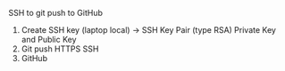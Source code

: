 SSH to git push to GitHub

1. Create SSH key (laptop local) -> SSH Key Pair (type RSA) Private Key and Public Key
2. Git push HTTPS SSH
3. GitHub


